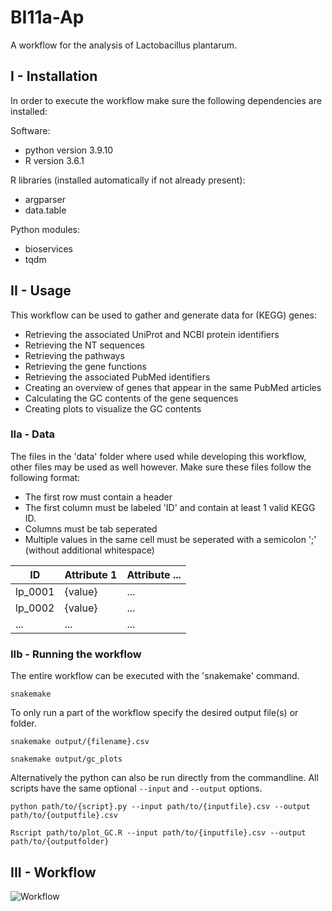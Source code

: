 # BI11a-Ap
A workflow for the analysis of Lactobacillus plantarum.

## I - Installation
In order to execute the workflow make sure the following dependencies are installed:

Software:
- python version 3.9.10
- R version 3.6.1

R libraries (installed automatically if not already present):
- argparser
- data.table

Python modules:
- bioservices
- tqdm

## II - Usage
This workflow can be used to gather and generate data for (KEGG) genes:
- Retrieving the associated UniProt and NCBI protein identifiers
- Retrieving the NT sequences
- Retrieving the pathways 
- Retrieving the gene functions
- Retrieving the associated PubMed identifiers
- Creating an overview of genes that appear in the same PubMed articles
- Calculating the GC contents of the gene sequences
- Creating plots to visualize the GC contents

### IIa - Data
The files in the 'data' folder where used while developing this workflow, other files may be used as well however. Make sure these files follow the following format:
- The first row must contain a header
- The first column must be labeled 'ID' and contain at least 1 valid KEGG ID.
- Columns must be tab seperated
- Multiple values in the same cell must be seperated with a semicolon ';' (without additional whitespace)

| ID        | Attribute 1 | Attribute ... |
|-----------|-------------|---------------|
| lp_0001   | {value}     | ...           |
| lp_0002   | {value}     | ...           |
| ...       | ...         | ...           |

### IIb - Running the workflow
The entire workflow can be executed with the 'snakemake' command.
```commandline
snakemake
```
To only run a part of the workflow specify the desired output file(s) or folder.
```commandline
snakemake output/{filename}.csv

snakemake output/gc_plots
```
Alternatively the python can also be run directly from the commandline. All scripts have the same optional ```--input``` and ```--output``` options.
```commandline
python path/to/{script}.py --input path/to/{inputfile}.csv --output path/to/{outputfile}.csv

Rscript path/to/plot_GC.R --input path/to/{inputfile}.csv --output path/to/{outputfolder}
```
## III - Workflow
![Workflow](https://user-images.githubusercontent.com/Martlan97/BI11a_Ap/main/.github/images/dag.svg)

